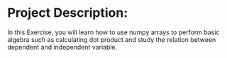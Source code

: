 # Project Description:
In this Exercise, you will learn how to use numpy arrays to perform basic algebra such as calculating dot product and study the relation between dependent and independent variable.
